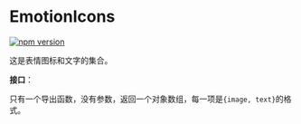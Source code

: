 # EmotionIcons

[![npm version](https://img.shields.io/npm/v/@hecom/emotion-icons.svg?style=flat)](https://www.npmjs.com/package/@hecom/emotion-icons)

这是表情图标和文字的集合。

**接口**：

只有一个导出函数，没有参数，返回一个对象数组，每一项是`{image, text}`的格式。